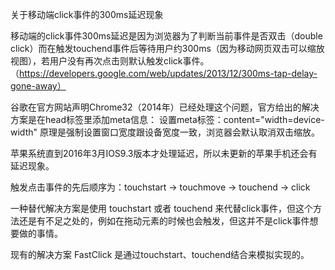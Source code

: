 
关于移动端click事件的300ms延迟现象

移动端的click事件300ms延迟是因为浏览器为了判断当前事件是否双击（double click）而在触发touchend事件后等待用户约300ms（因为移动网页双击可以缩放视图），若用户没有再次点击则默认触发click事件。
（https://developers.google.com/web/updates/2013/12/300ms-tap-delay-gone-away）

谷歌在官方网站声明Chrome32（2014年）已经处理这个问题，官方给出的解决方案是在head标签里添加meta信息：
设置meta标签：content="width=device-width"
原理是强制设置窗口宽度跟设备宽度一致，浏览器会默认取消双击缩放。

苹果系统直到2016年3月IOS9.3版本才处理延迟，所以未更新的苹果手机还会有延迟现象。

触发点击事件的先后顺序为：touchstart -> touchmove -> touchend -> click

一种替代解决方案是使用 touchstart 或者 touchend 来代替click事件，但这个方法还是有不足之处的，例如在拖动元素的时候也会触发，但这并不是click事件想要做的事情。

现有的解决方案 FastClick 是通过touchstart、touchend结合来模拟实现的。